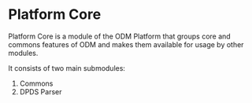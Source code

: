 # Platform Core

Platform Core is a module of the ODM Platform that groups core and commons features of ODM 
and makes them available for usage by other modules.

It consists of two main submodules:

1. Commons
2. DPDS Parser
